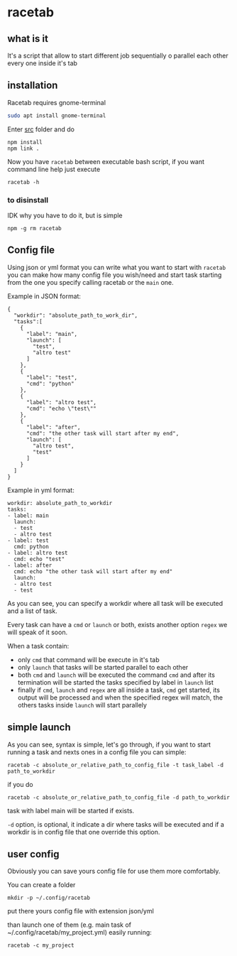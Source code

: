 # racetab

## what is it
It's a script that allow to start different job sequentially o parallel each other every one inside it's tab

## installation

Racetab requires gnome-terminal 

```bash
sudo apt install gnome-terminal
```

Enter [src](/src/) folder and do
```
npm install
npm link .
```

Now you have ```racetab``` between executable bash script, if you want command line help just execute 
```
racetab -h
```

### to disinstall
IDK why you have to do it, but is simple
```
npm -g rm racetab
```

## Config file
Using json or yml format you can write what you want to start with ```racetab``` you can make how many config file you wish/need and start task starting from the one you specify calling racetab or the ```main``` one.

Example in JSON format:

```
{
  "workdir": "absolute_path_to_work_dir",
  "tasks":[
    {
      "label": "main",
      "launch": [
        "test",
        "altro test"
      ]
    },
    {
      "label": "test",
      "cmd": "python"
    },
    {
      "label": "altro test",
      "cmd": "echo \"test\""
    },
    {
      "label": "after",
      "cmd": "the other task will start after my end",
      "launch": [
        "altro test",
        "test"
      ]
    }
  ]
}
```
Example in yml format:
```
workdir: absolute_path_to_workdir
tasks:
- label: main
  launch:
  - test
  - altro test
- label: test
  cmd: python
- label: altro test
  cmd: echo "test"
- label: after
  cmd: echo "the other task will start after my end"
  launch:
  - altro test
  - test
```
As you can see, you can specify a workdir where all task will be executed and a list of task.

Every task can have a ```cmd``` or ```launch``` or both, exists another option ```regex``` we will speak of it soon.

When a task contain:
- only ```cmd``` that command will be execute in it's tab
- only ```launch``` that tasks will be started parallel to each other
- both ```cmd``` and ```launch``` will be executed the command ```cmd``` and after its termination will be started the tasks specified by label in ```launch``` list
- finally if ```cmd```, ```launch``` and ```regex``` are all inside a task, ```cmd``` get started, its output will be processed and when the specified regex will match, the others tasks inside ```launch``` will start parallely

## simple launch
As you can see, syntax is simple, let's go through, if you want to start running a task and nexts ones in a config file you can simple:
```
racetab -c absolute_or_relative_path_to_config_file -t task_label -d path_to_workdir
``` 
if you do
```
racetab -c absolute_or_relative_path_to_config_file -d path_to_workdir
```
task with label main will be started if exists.

```-d``` option, is optional, it indicate a dir where tasks will be executed and if a workdir is in config file that one override this option.

## user config
Obviously you can save yours config file for use them more comfortably.

You can create a folder
```
mkdir -p ~/.config/racetab
```

put there yours config file with extension json/yml

than launch one of them 
(e.g. main task of ~/.config/racetab/my_project.yml) easily running:
```
racetab -c my_project
```

